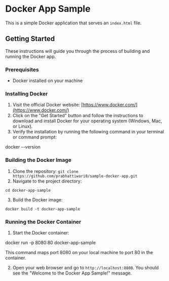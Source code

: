 # Docker App Sample

This is a simple Docker application that serves an `index.html` file.

## Getting Started

These instructions will guide you through the process of building and running the Docker app.

### Prerequisites

- Docker installed on your machine
  
### Installing Docker

1. Visit the official Docker website: [https://www.docker.com/](https://www.docker.com/)
2. Click on the "Get Started" button and follow the instructions to download and install Docker for your operating system (Windows, Mac, or Linux).
3. Verify the installation by running the following command in your terminal or command prompt:

docker --version

### Building the Docker Image

1. Clone the repository: `git clone https://github.com/prabhattiwari8/sample-docker-app.git`
2. Navigate to the project directory:

`cd docker-app-sample`

3. Build the Docker image:

`docker build -t docker-app-sample`

### Running the Docker Container

1. Start the Docker container:

docker run -p 8080:80 docker-app-sample

This command maps port 8080 on your local machine to port 80 in the container.

2. Open your web browser and go to `http://localhost:8080`. You should see the "Welcome to the Docker App Sample!" message.

